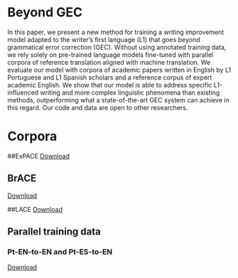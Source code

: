 # Beyond GEC

In this paper, we present a new method for training a writing improvement model adapted to the writer’s first language (L1) that goes beyond grammatical error correction (GEC). Without using annotated training data, we rely solely on pre-trained language models fine-tuned with parallel corpora of reference translation aligned with machine translation. We evaluate our model with corpora of academic papers written in English by L1 Portuguese and L1 Spanish scholars and a reference corpus of expert academic English. We show that our model is able to address specific L1-influenced writing and more complex linguistic phenomena than existing methods, outperforming what a state-of-the-art GEC system can achieve in this regard. Our code and data are open to other researchers.

# Corpora

##ExPACE
[Download](https://phd-research-english-improvements.s3.amazonaws.com/expace-v1.zip)

## BrACE
[Download](https://phd-research-english-improvements.s3.amazonaws.com/brace-v1.zip)

##LACE
[Download](https://phd-research-english-improvements.s3.amazonaws.com/lace-v1.zip)

## Parallel training data

### Pt-EN-to-EN and Pt-ES-to-EN
[Download](https://phd-research-english-improvements.s3.amazonaws.com/pt-es-en-parallel-corpus.csv.zip)